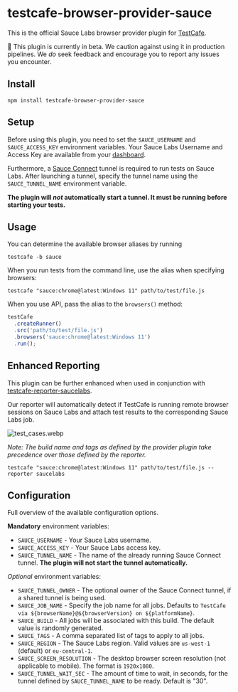 # testcafe-browser-provider-sauce

This is the official Sauce Labs browser provider plugin for [TestCafe](http://devexpress.github.io/testcafe).

:construction: This plugin is currently in beta. We caution against using it in
production pipelines. We _do_ seek feedback and encourage you to report any
issues you encounter.

## Install

```shell
npm install testcafe-browser-provider-sauce
```

## Setup

Before using this plugin, you need to set the `SAUCE_USERNAME` and
`SAUCE_ACCESS_KEY` environment variables. Your Sauce Labs Username and Access
Key are available from your [dashboard](https://app.saucelabs.com/user-settings).

Furthermore, a [Sauce Connect](https://docs.saucelabs.com/secure-connections/sauce-connect-5/)
tunnel is required to run tests on Sauce Labs. After launching a tunnel, specify
the tunnel name using the `SAUCE_TUNNEL_NAME` environment variable.

**The plugin will _not_ automatically start a tunnel. It must be running before
starting your tests.**

## Usage

You can determine the available browser aliases by running

```shell
testcafe -b sauce
```

When you run tests from the command line, use the alias when specifying browsers:

```shell
testcafe "sauce:chrome@latest:Windows 11" path/to/test/file.js
```

When you use API, pass the alias to the `browsers()` method:

```js
testCafe
  .createRunner()
  .src('path/to/test/file.js')
  .browsers('sauce:chrome@latest:Windows 11')
  .run();
```

## Enhanced Reporting

This plugin can be further enhanced when used in conjunction with
[testcafe-reporter-saucelabs](https://github.com/saucelabs/testcafe-reporter).

Our reporter will automatically detect if TestCafe is running remote browser
sessions on Sauce Labs and attach test results to the corresponding Sauce Labs
job.

![test_cases.webp](assets/test_cases.avif)

_Note: The build name and tags as defined by the provider plugin take precedence
over those defined by the reporter._

```shell
testcafe "sauce:chrome@latest:Windows 11" path/to/test/file.js --reporter saucelabs
```

## Configuration

Full overview of the available configuration options.

**Mandatory** environment variables:

- `SAUCE_USERNAME` - Your Sauce Labs username.
- `SAUCE_ACCESS_KEY` - Your Sauce Labs access key.
- `SAUCE_TUNNEL_NAME` - The name of the already running Sauce Connect tunnel.
  **The plugin will not start the tunnel automatically.**

_Optional_ environment variables:

- `SAUCE_TUNNEL_OWNER` - The optional owner of the Sauce Connect tunnel, if
  a shared tunnel is being used.
- `SAUCE_JOB_NAME` - Specify the job name for all jobs. Defaults to `TestCafe via ${browserName}@${browserVersion} on ${platformName}`.
- `SAUCE_BUILD` - All jobs will be associated with this build. The default value is randomly generated.
- `SAUCE_TAGS` - A comma separated list of tags to apply to all jobs.
- `SAUCE_REGION` - The Sauce Labs region. Valid values are `us-west-1` (default) or `eu-central-1`.
- `SAUCE_SCREEN_RESOLUTION` - The desktop browser screen resolution (not applicable to mobile). The format is `1920x1080`.
- `SAUCE_TUNNEL_WAIT_SEC` - The amount of time to wait, in seconds, for
  the tunnel defined by `SAUCE_TUNNEL_NAME` to be ready. Default is "30".
